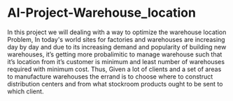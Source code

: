 # AI-Project-Warehouse_location
In this project we will dealing with a way to optimize the warehouse location Problem, In today's world sites for factories and warehouses are increasing day by day and due to its increasing demand and popularity of building new warehouses, it’s getting more probalimitic to manage warehouse such that it’s location from it’s customer is minimum and least number of  warehouses required with minimum cost. Thus, Given a lot of clients and a set of areas to manufacture warehouses the errand is to choose where to construct distribution centers and from what stockroom products ought to be sent to which client.
